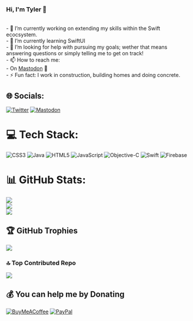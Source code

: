 
### Hi, I'm Tyler 👋<br>
<br>- 🔭 I’m currently working on extending my skills within the Swift ecocsystem.<br>- 🌱 I’m currently learning SwiftUI<br>- 🤔 I’m looking for help with pursuing my goals; wether that means answering questions or simply telling me to get on track!<br>- 📫 How to reach me:<br>  - On [Mastodon](https://mastodon.social/@MillerApps) 🐘<br>- ⚡ Fun fact: I work in construction, building homes and doing concrete.


## 🌐 Socials:
[![Twitter](https://img.shields.io/badge/Twitter-%231DA1F2.svg?logo=Twitter&logoColor=white)](https://twitter.com/millerapps) [![Mastodon](https://img.shields.io/badge/-MASTODON-%232B90D9?style=for-the-badge&logo=mastodon&logoColor=white)](https://mastodon.social/@millerApps) 

# 💻 Tech Stack:
![CSS3](https://img.shields.io/badge/css3-%231572B6.svg?style=flat&logo=css3&logoColor=white) ![Java](https://img.shields.io/badge/java-%23ED8B00.svg?style=flat&logo=openjdk&logoColor=white) ![HTML5](https://img.shields.io/badge/html5-%23E34F26.svg?style=flat&logo=html5&logoColor=white) ![JavaScript](https://img.shields.io/badge/javascript-%23323330.svg?style=flat&logo=javascript&logoColor=%23F7DF1E) ![Objective-C](https://img.shields.io/badge/OBJECTIVE--C-%233A95E3.svg?style=flat&logo=apple&logoColor=white) ![Swift](https://img.shields.io/badge/swift-F54A2A?style=flat&logo=swift&logoColor=white) ![Firebase](https://img.shields.io/badge/Firebase-039BE5?style=flat&logo=Firebase&logoColor=white)
# 📊 GitHub Stats:
![](https://github-readme-stats.vercel.app/api?username=MillerApps&theme=darcula&hide_border=true&include_all_commits=true&count_private=false)<br/>
![](https://github-readme-streak-stats.herokuapp.com/?user=MillerApps&theme=darcula&hide_border=true)<br/>
![](https://github-readme-stats.vercel.app/api/top-langs/?username=MillerApps&theme=darcula&hide_border=true&include_all_commits=true&count_private=false&layout=compact)

## 🏆 GitHub Trophies
![](https://github-profile-trophy.vercel.app/?username=MillerApps&theme=onedark&no-frame=true&no-bg=false&margin-w=4)

### 🔝 Top Contributed Repo
![](https://github-contributor-stats.vercel.app/api?username=MillerApps&limit=5&theme=onedark&combine_all_yearly_contributions=true)


  ## 💰 You can help me by Donating
  [![BuyMeACoffee](https://img.shields.io/badge/Buy%20Me%20a%20Coffee-ffdd00?style=for-the-badge&logo=buy-me-a-coffee&logoColor=black)](https://buymeacoffee.com/millerapps) [![PayPal](https://img.shields.io/badge/PayPal-00457C?style=for-the-badge&logo=paypal&logoColor=white)](https://paypal.me/tyemiller) 

  
<!-- Proudly created with GPRM ( https://gprm.itsvg.in ) -->
